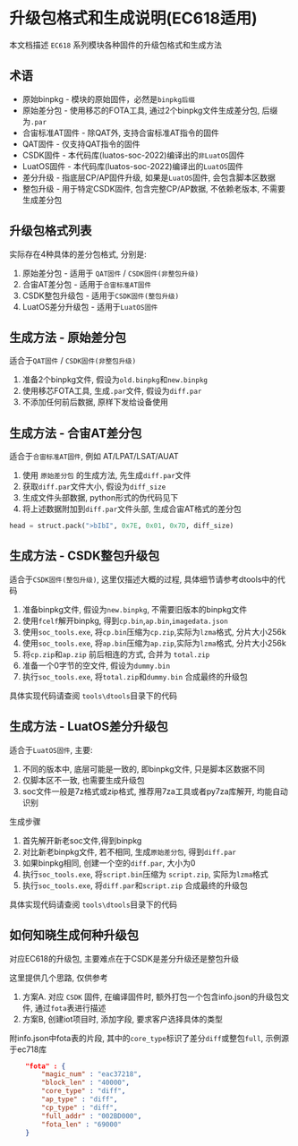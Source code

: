 # 升级包格式和生成说明(EC618适用)

本文档描述 `EC618` 系列模块各种固件的升级包格式和生成方法

## 术语

* 原始binpkg - 模块的原始固件，必然是`binpkg后缀`
* 原始差分包 - 使用移芯的FOTA工具, 通过2个binpkg文件生成差分包, 后缀为`.par`
* 合宙标准AT固件 - 除QAT外, 支持合宙标准AT指令的固件
* QAT固件 - 仅支持QAT指令的固件
* CSDK固件 - 本代码库(luatos-soc-2022)编译出的`非LuatOS`固件
* LuatOS固件 - 本代码库(luatos-soc-2022)编译出的`LuatOS`固件
* 差分升级 - 指底层CP/AP固件升级, 如果是`LuatOS`固件, 会包含脚本区数据
* 整包升级 - 用于特定CSDK固件, 包含完整CP/AP数据, 不依赖老版本, 不需要生成差分包

## 升级包格式列表

实际存在4种具体的差分包格式, 分别是:

1. 原始差分包 - 适用于 `QAT固件` / `CSDK固件(非整包升级)`
2. 合宙AT差分包 - 适用于`合宙标准AT固件`
3. CSDK整包升级包 - 适用于`CSDK固件(整包升级)`
4. LuatOS差分升级包 - 适用于`LuatOS固件`

## 生成方法 - 原始差分包

适合于`QAT固件` / `CSDK固件(非整包升级)`

1. 准备2个binpkg文件, 假设为`old.binpkg`和`new.binpkg`
2. 使用移芯FOTA工具, 生成`.par`文件, 假设为`diff.par`
3. 不添加任何前后数据, 原样下发给设备使用

## 生成方法 - 合宙AT差分包

适合于`合宙标准AT固件`, 例如 AT/LPAT/LSAT/AUAT

1. 使用 `原始差分包` 的生成方法, 先生成`diff.par`文件
2. 获取`diff.par`文件大小, 假设为`diff_size`
3. 生成文件头部数据, python形式的伪代码见下
4. 将上述数据附加到`diff.par`文件头部, 生成合宙AT格式的差分包

```python
head = struct.pack(">bIbI", 0x7E, 0x01, 0x7D, diff_size)
```

## 生成方法 - CSDK整包升级包

适合于`CSDK固件(整包升级)`, 这里仅描述大概的过程, 具体细节请参考dtools中的代码

1. 准备binpkg文件, 假设为`new.binpkg`, 不需要旧版本的binpkg文件
2. 使用`fcelf`解开binpkg, 得到`cp.bin`,`ap.bin`,`imagedata.json`
3. 使用`soc_tools.exe`, 将`cp.bin`压缩为`cp.zip`,实际为`lzma`格式, 分片大小256k
4. 使用`soc_tools.exe`, 将`ap.bin`压缩为`ap.zip`,实际为`lzma`格式, 分片大小256k
5. 将`cp.zip`和`ap.zip` 前后相连的方式, 合并为 `total.zip`
6. 准备一个0字节的空文件, 假设为`dummy.bin`
7. 执行`soc_tools.exe`, 将`total.zip`和`dummy.bin` 合成最终的升级包

具体实现代码请查阅 `tools\dtools`目录下的代码

## 生成方法 - LuatOS差分升级包

适合于`LuatOS固件`, 主要:

1. 不同的版本中, 底层可能是一致的, 即binpkg文件, 只是脚本区数据不同
2. 仅脚本区不一致, 也需要生成升级包
3. soc文件一般是7z格式或zip格式, 推荐用7za工具或者py7za库解开, 均能自动识别

生成步骤

1. 首先解开新老soc文件,得到binpkg
2. 对比新老binpkg文件, 若不相同, 生成`原始差分包`, 得到`diff.par`
3. 如果binpkg相同, 创建一个空的`diff.par`, 大小为0
4. 执行`soc_tools.exe`, 将`script.bin`压缩为 `script.zip`, 实际为`lzma`格式
5. 执行`soc_tools.exe`, 将`diff.par`和`script.zip` 合成最终的升级包

具体实现代码请查阅 `tools\dtools`目录下的代码

## 如何知晓生成何种升级包

对应EC618的升级包, 主要难点在于CSDK是差分升级还是整包升级

这里提供几个思路, 仅供参考

1. 方案A. 对应 `CSDK` 固件, 在编译固件时, 额外打包一个包含info.json的升级包文件, 通过`fota`表进行描述
2. 方案B, 创建iot项目时, 添加字段, 要求客户选择具体的类型

附info.json中fota表的片段, 其中的`core_type`标识了差分`diff`或整包`full`, 示例源于ec718库

```json
    "fota" : {
        "magic_num" : "eac37218",
        "block_len" : "40000", 
        "core_type" : "diff",
        "ap_type" : "diff",
        "cp_type" : "diff",
        "full_addr" : "002BD000",
        "fota_len" : "69000"
    }
```
